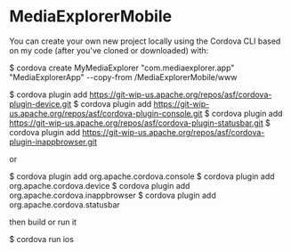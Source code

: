 MediaExplorerMobile
===================

You can create your own new project locally using the Cordova CLI based on my code (after you've cloned or downloaded) with:

$ cordova create MyMediaExplorer "com.mediaexplorer.app" "MediaExplorerApp" --copy-from /MediaExplorerMobile/www 

$ cordova plugin add https://git-wip-us.apache.org/repos/asf/cordova-plugin-device.git
$ cordova plugin add https://git-wip-us.apache.org/repos/asf/cordova-plugin-console.git
$ cordova plugin add https://git-wip-us.apache.org/repos/asf/cordova-plugin-statusbar.git
$ cordova plugin add https://git-wip-us.apache.org/repos/asf/cordova-plugin-inappbrowser.git

or

$ cordova plugin add org.apache.cordova.console
$ cordova plugin add org.apache.cordova.device
$ cordova plugin add org.apache.cordova.inappbrowser
$ cordova plugin add org.apache.cordova.statusbar

then build or run it 

$ cordova run ios
